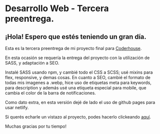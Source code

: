 # Desarrollo Web - Tercera preentrega.

## ¡Hola! Espero que estés teniendo un gran día. 

Esta es la tercera preentrega de mi proyecto final para [Coderhouse](https://www.coderhouse.com/ "Página de inicio de Coderhouse").

En esta ocasión se requería la entrega del proyecto con la utilización de SASS, y adaptación a SEO.

Instalé SASS usando npm, y cambié todo el CSS a SCSS; usé mixins para flex, responsive, y demas cosas.
En cuanto a SEO, cambié el formato de todas mis imagenes a .webp, hice uso de etiquetas meta para keywords, para description y además usé una etiqueta especial para mobile, que cambia el color de la barra de notificaciones.

Como dato extra, en esta versión dejé de lado el uso de github pages para usar netlify.

Si querés echarle un vistazo al proyecto, podes hacerlo clickeando [aquí](https://chordhouse.netlify.app/ "Chordhouse").

Muchas gracias por tu tiempo! 